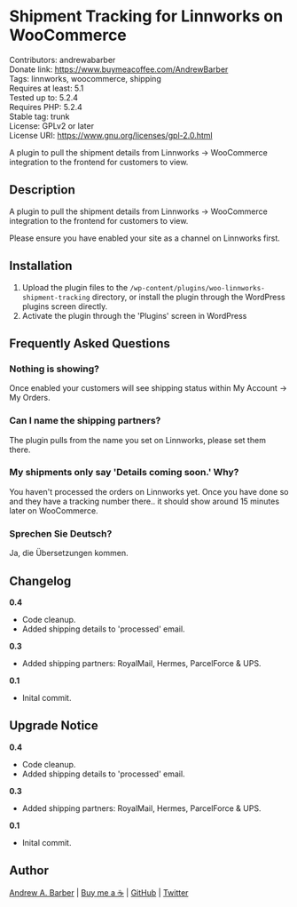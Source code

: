 # Shipment Tracking for Linnworks on WooCommerce

Contributors: andrewabarber  
Donate link: https://www.buymeacoffee.com/AndrewBarber  
Tags: linnworks, woocommerce, shipping  
Requires at least: 5.1  
Tested up to: 5.2.4  
Requires PHP: 5.2.4  
Stable tag: trunk  
License: GPLv2 or later  
License URI: https://www.gnu.org/licenses/gpl-2.0.html

A plugin to pull the shipment details from Linnworks -> WooCommerce integration to the frontend for customers to view.

## Description

A plugin to pull the shipment details from Linnworks -> WooCommerce integration to the frontend for customers to view.

Please ensure you have enabled your site as a channel on Linnworks first.

## Installation

1. Upload the plugin files to the `/wp-content/plugins/woo-linnworks-shipment-tracking` directory, or install the plugin through the WordPress plugins screen directly.
2. Activate the plugin through the 'Plugins' screen in WordPress

## Frequently Asked Questions

### Nothing is showing?

Once enabled your customers will see shipping status within My Account -> My Orders.

### Can I name the shipping partners?

The plugin pulls from the name you set on Linnworks, please set them there.

### My shipments only say 'Details coming soon.' Why?

You haven't processed the orders on Linnworks yet. Once you have done so and they have a tracking number there.. it should show around 15 minutes later on WooCommerce.

### Sprechen Sie Deutsch?

Ja, die Übersetzungen kommen.

## Changelog

**0.4**

- Code cleanup.
- Added shipping details to 'processed' email.

**0.3**

- Added shipping partners: RoyalMail, Hermes, ParcelForce & UPS.

**0.1**

- Inital commit.

## Upgrade Notice

**0.4**

- Code cleanup.
- Added shipping details to 'processed' email.

**0.3**

- Added shipping partners: RoyalMail, Hermes, ParcelForce & UPS.

**0.1**

- Inital commit.

## Author

[Andrew A. Barber](https://andrewbarber.me) | [Buy me a ☕](https://www.buymeacoffee.com/AndrewBarber) | [GitHub](https://github.com/andrewbarber/) | [Twitter](https://twitter.com/AndrewBarber)
